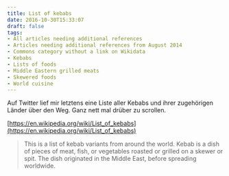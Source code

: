 ```yaml
---
title: List of kebabs
date: 2016-10-30T15:33:07
draft: false
tags:
- All articles needing additional references
- Articles needing additional references from August 2014
- Commons category without a link on Wikidata
- Kebabs
- Lists of foods
- Middle Eastern grilled meats
- Skewered foods
- World cuisine
---
```


Auf Twitter lief mir letztens eine Liste aller Kebabs und ihrer zugehörigen
Länder über den Weg. Ganz nett mal drüber zu scrollen.

[https://en.wikipedia.org/wiki/List_of_kebabs](https://en.wikipedia.org/wiki/List_of_kebabs)

> This is a list of kebab variants from around the world. Kebab is a dish
> of pieces of meat, fish, or vegetables roasted or grilled on a skewer or
> spit. The dish originated in the Middle East, before spreading worldwide.
